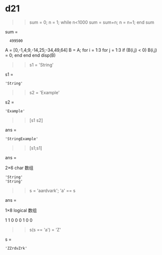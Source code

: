 # d21

>> sum = 0;
>> n = 1;
>> while n<1000
sum = sum+n;
n = n+1;
end
>> sum

sum =

      499500

A = [0,-1,4;9,-14,25;-34,49,64]
B = A;
for i = 1:3
    for j = 1:3
        if (B(i,j) < 0)
            B(i,j) = 0;
        end
    end
end
disp(B)

>> s1 = 'String'

s1 =

    'String'

>> s2 = 'Example'

s2 =

    'Example'

>> [s1 s2]

ans =

    'StringExample'

>> [s1;s1]

ans =

  2×6 char 数组

    'String'
    'String'
>> s = 'aardvark';
>> 'a' == s

ans =

  1×8 logical 数组

   1   1   0   0   0   1   0   0

>> s(s == 'a') = 'Z'

s =

    'ZZrdvZrk'

